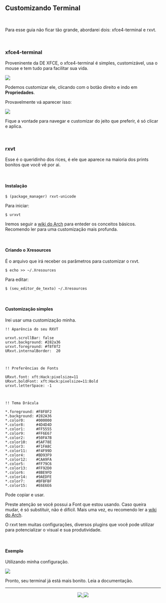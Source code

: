 <h2>Customizando Terminal</h2>

<br>

<p>Para esse guia não ficar tão grande, abordarei dois: xfce4-terminal e rxvt.</p>

<br>


<h3>xfce4-terminal</h3>

<p>Proveninente da DE XFCE, o xfce4-terminal é simples, customizável, usa o mouse e tem tudo para facilitar sua vida.</p>

<img src="https://user-images.githubusercontent.com/41551840/84287878-d89cb400-ab16-11ea-85d0-b2b4f8703acf.png">

<p>Podemos customizar ele, clicando com o botão direito e indo em <b>Propriedades</b>.</p>

<p>Provavelmente vá aparecer isso: </p>

<img src="https://user-images.githubusercontent.com/41551840/84288068-139ee780-ab17-11ea-8092-cb03967a08c6.png">

<p>Fique a vontade para navegar e customizar do jeito que preferir, é só clicar e aplica.</p>

<br>


<h3>rxvt</h3>

<p>Esse é o queridinho dos rices, é ele que aparece na maioria dos prints bonitos que você vê por ai.</p>

<br>

<h4>Instalação</h4>

```console
$ (package_manager) rxvt-unicode
```

<p>Para iniciar:</p>

```console
$ urxvt
```

<p>Iremos seguir a <a href="https://wiki.archlinux.org/index.php/Rxvt-unicode">wiki do Arch</a> para enteder os conceitos básicos. Recomendo ler para uma customização mais profunda.</p>

<br>

<h4>Criando o Xresources</h4>

<p>É o arquivo que irá receber os parâmetros para customizar o rxvt.</p>

```console
$ echo >> ~/.Xresources
```

<p>Para editar: </p>

```
$ (seu_editor_de_texto) ~/.Xresources
```

<br>

<h4>Customização simples</h4>

<p>Irei usar uma customização minha.</p>

```
!! Aparência do seu RXVT

urxvt.scrollBar: false
urxvt.background: #282a36
urxvt.foreground: #f8f8f2
URxvt.internalBorder:  20



!! Preferências de Fonts

URxvt.font: xft:Hack:pixelsize=11
URxvt.boldFont: xft:Hack:pixelsize=11:Bold
urxvt.letterSpace: -1



!! Tema Drácula

*.foreground: #F8F8F2
*.background: #282A36
*.color0:     #000000
*.color8:     #4D4D4D
*.color1:     #FF5555
*.color9:     #FF6E67
*.color2:     #50FA7B
*.color10:    #5AF78E
*.color3:     #F1FA8C
*.color11:    #F4F99D
*.color4:     #BD93F9
*.color12:    #CAA9FA
*.color5:     #FF79C6
*.color13:    #FF92D0
*.color6:     #8BE9FD
*.color14:    #9AEDFE
*.color7:     #BFBFBF
*.color15:    #E6E6E6
```

<p>Pode copiar e usar.</p>
<p>Preste atenção se você possui a Font que estou usando. Caso queira mudar, é só substituir, não é difícil. Mais uma vez, eu recomendo ler a <a href="https://wiki.archlinux.org/index.php/Rxvt-unicode#Installation">wiki do Arch</a>.</p>
<p>O rxvt tem muitas configurações, diversos plugins que você pode utilizar para potencializar o visual e sua produtividade.</p>

<br>

<h4>Exemplo</h4>

<p>Utilizando minha configuração.</p>

<img src="https://user-images.githubusercontent.com/41551840/84290007-890bb780-ab19-11ea-8d9b-1425f3098899.png">

<p>Pronto, seu terminal já está mais bonito. Leia a documentação.</p>

<hr>

<p align="center">
	<a href="6.1-Alterando_terminal.md">
	  <img src="https://img.shields.io/badge/voltar-red?&style=for-the-badge"/>
	</a>
	<a href="../07 - Customização/7.1-Instalando_fontes.md">
	  <img src="https://img.shields.io/badge/próximo-blue?&style=for-the-badge"/>
	</a>
</p>
